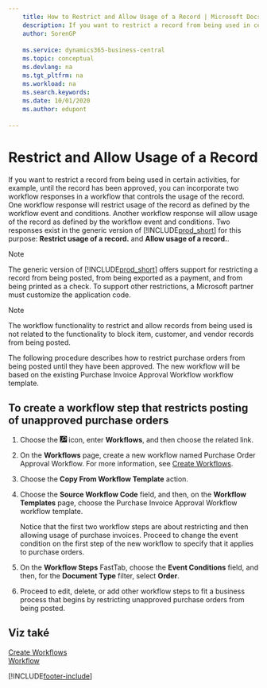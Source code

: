 ```yaml
---
    title: How to Restrict and Allow Usage of a Record | Microsoft Docs
    description: If you want to restrict a record from being used in certain activities, for example, until the record has been approved, you can incorporate two workflow responses in a workflow that controls the usage of the record.
    author: SorenGP

    ms.service: dynamics365-business-central
    ms.topic: conceptual
    ms.devlang: na
    ms.tgt_pltfrm: na
    ms.workload: na
    ms.search.keywords:
    ms.date: 10/01/2020
    ms.author: edupont

---
```

# Restrict and Allow Usage of a Record
If you want to restrict a record from being used in certain activities, for example, until the record has been approved, you can incorporate two workflow responses in a workflow that controls the usage of the record. One workflow response will restrict usage of the record as defined by the workflow event and conditions. Another workflow response will allow usage of the record as defined by the workflow event and conditions. Two responses exist in the generic version of [!INCLUDE[prod_short](includes/prod_short.md)] for this purpose: **Restrict usage of a record.** and **Allow usage of a record.**.

> [!NOTE]  
> The generic version of [!INCLUDE[prod_short](includes/prod_short.md)] offers support for restricting a record from being posted, from being exported as a payment, and from being printed as a check. To support other restrictions, a Microsoft partner must customize the application code.

> [!NOTE]  
> The workflow functionality to restrict and allow records from being used is not related to the functionality to block item, customer, and vendor records from being posted.

The following procedure describes how to restrict purchase orders from being posted until they have been approved. The new workflow will be based on the existing Purchase Invoice Approval Workflow workflow template.

## To create a workflow step that restricts posting of unapproved purchase orders
1. Choose the ![Lightbulb that opens the Tell Me feature](media/ui-search/search_small.png "Tell me what you want to do") icon, enter **Workflows**, and then choose the related link.
2. On the **Workflows** page, create a new workflow named Purchase Order Approval Workflow. For more information, see [Create Workflows](across-how-to-create-workflows.md).
3. Choose the **Copy From Workflow Template** action.
4. Choose the **Source Workflow Code** field, and then, on the **Workflow Templates** page, choose the Purchase Invoice Approval Workflow workflow template.

   Notice that the first two workflow steps are about restricting and then allowing usage of purchase invoices. Proceed to change the event condition on the first step of the new workflow to specify that it applies to purchase orders.
5. On the **Workflow Steps** FastTab, choose the **Event Conditions** field, and then, for the **Document Type** filter, select **Order**.
6. Proceed to edit, delete, or add other workflow steps to fit a business process that begins by restricting unapproved purchase orders from being posted.

## Viz také
[Create Workflows](across-how-to-create-workflows.md)   
[Workflow](across-workflow.md)


[!INCLUDE[footer-include](includes/footer-banner.md)]